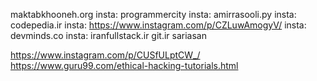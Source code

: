 maktabkhooneh.org
insta: programmercity
insta: amirrasooli.py
insta: codepedia.ir
insta: https://www.instagram.com/p/CZLuwAmogyV/
insta: devminds.co
insta: iranfullstack.ir
git.ir
sariasan

https://www.instagram.com/p/CUSfULptCW_/
https://www.guru99.com/ethical-hacking-tutorials.html